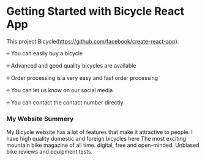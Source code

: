 # Getting Started with Bicycle React App

This project Bicycle(https://github.com/facebook/create-react-app).




⍟ You can easily buy a bicycle

⍟ Advanced and good quality bicycles are available

⍟ Order processing is a very easy and fast order processing

⍟ You can let us know on our social media

⍟ You can contact the contact number directly

### My Website Summery

My Bicycle website has a lot of features that make it attractive to people.
I have high quality domestic and foreign bicycles here
The most exciting mountain bike magazine of all time. digital, free and open-minded. Unbiased bike reviews and equipment tests.

 


